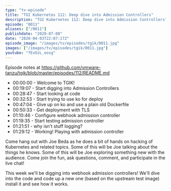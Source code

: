 ```yaml
---
type: "tv-episode"
title: "TGI Kubernetes 112: Deep dive into Admission Controllers"
description: "TGI Kubernetes 112: Deep dive into Admission Controllers"
episode: "0011"
aliases: ["/0011"]
publishdate: "2020-07-08"
date: "2020-04-03T22:07:17Z"
episode_image: "/images/tv/episodes/tgik/0011.jpg"
images: ["/images/tv/episodes/tgik/0011.jpg"]
youtube: "fEvOzL_eosg"
---
```


Episode notes at https://github.com/vmware-tanzu/tgik/blob/master/episodes/112/README.md

- 00:00:00 - Welcome to TGIK!
- 00:19:07 - Start digging into Admission Controllers
- 00:28:47 - Start looking at code
- 00:32:53 - Start trying to use ko for deploy
- 00:47:04 - Give up on ko and use a plain old Dockerfile
- 00:50:33 - Get deployment with TLS
- 01:10:46 - Configure webhook admission controller
- 01:19:35 - Start testing admission controller
- 01:21:51 - why isn&#39;t stuff logging?
- 01:29:12 - Working! Playing with admission controller

Come hang out with Joe Beda as he does a bit of hands on hacking of Kubernetes and related topics. Some of this will be Joe talking about the things he knows. Some of this will be Joe exploring something new with the audience. Come join the fun, ask questions, comment, and participate in the live chat!

This week we&#39;ll be digging into webhook admission controllers! We&#39;ll dive into the code and code up a new one (based on the upstream test image) install it and see how it works.
